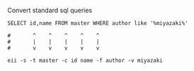 Convert standard sql queries
```
SELECT id,name FROM master WHERE author like '%miyazaki%'

#       ^    ^    ^    ^    ^
#       |    |    |    |    |
#       v    v    v    v    v

eii -s -t master -c id name -f author -v miyazaki
```
